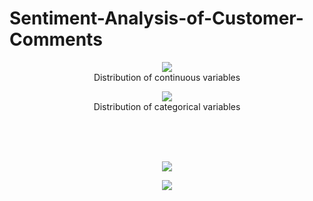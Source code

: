 # Sentiment-Analysis-of-Customer-Comments


<p align="center">
  <img src="https://user-images.githubusercontent.com/53469433/152629921-8e77ad4f-bfc8-45e7-9abe-556da4d197fc.png">
  <br>
  Distribution of continuous variables
</p>


<p align="center">
  <img src="https://user-images.githubusercontent.com/53469433/152709955-ef5239ee-d020-420f-841d-84d51f9ae9cc.png">
  <br>
  Distribution of categorical variables
</p>




<br/>

<br/>

<br/>


<p align="center">
  <img src="https://user-images.githubusercontent.com/53469433/153772980-fec31cbd-0617-40bf-be8a-6a7f17e24b42.png">
</p>

<p align="center">
  <img src="https://user-images.githubusercontent.com/53469433/153772982-284a968a-7d7c-422a-b74f-a3e5d440c5ba.png">
</p>



